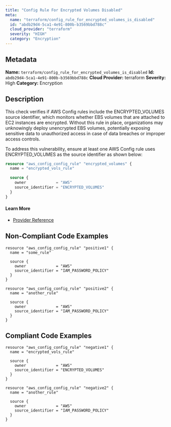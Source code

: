 ```yaml
---
title: "Config Rule For Encrypted Volumes Disabled"
meta:
  name: "terraform/config_rule_for_encrypted_volumes_is_disabled"
  id: "abdb29d4-5ca1-4e91-800b-b3569bbd788c"
  cloud_provider: "terraform"
  severity: "HIGH"
  category: "Encryption"
---
```

## Metadata
**Name:** `terraform/config_rule_for_encrypted_volumes_is_disabled`
**Id:** `abdb29d4-5ca1-4e91-800b-b3569bbd788c`
**Cloud Provider:** terraform
**Severity:** High
**Category:** Encryption
## Description
This check verifies if AWS Config rules include the ENCRYPTED_VOLUMES source identifier, which monitors whether EBS volumes that are attached to EC2 instances are encrypted. Without this rule in place, organizations may unknowingly deploy unencrypted EBS volumes, potentially exposing sensitive data to unauthorized access in case of data breaches or improper access controls. 

To address this vulnerability, ensure at least one AWS Config rule uses ENCRYPTED_VOLUMES as the source identifier as shown below:

```terraform
resource "aws_config_config_rule" "encrypted_volumes" {
  name = "encrypted_vols_rule"

  source {
    owner             = "AWS"
    source_identifier = "ENCRYPTED_VOLUMES"
  }
}
```

#### Learn More

 - [Provider Reference](https://registry.terraform.io/providers/hashicorp/aws/latest/docs/resources/config_config_rule)

## Non-Compliant Code Examples
```aws
resource "aws_config_config_rule" "positive1" {
  name = "some_rule"

  source {
    owner             = "AWS"
    source_identifier = "IAM_PASSWORD_POLICY"
  }
}

resource "aws_config_config_rule" "positive2" {
  name = "another_rule"

  source {
    owner             = "AWS"
    source_identifier = "IAM_PASSWORD_POLICY"
  }
}
```

## Compliant Code Examples
```aws
resource "aws_config_config_rule" "negative1" {
  name = "encrypted_vols_rule"

  source {
    owner             = "AWS"
    source_identifier = "ENCRYPTED_VOLUMES"
  }
}

resource "aws_config_config_rule" "negative2" {
  name = "another_rule"

  source {
    owner             = "AWS"
    source_identifier = "IAM_PASSWORD_POLICY"
  }
}
```